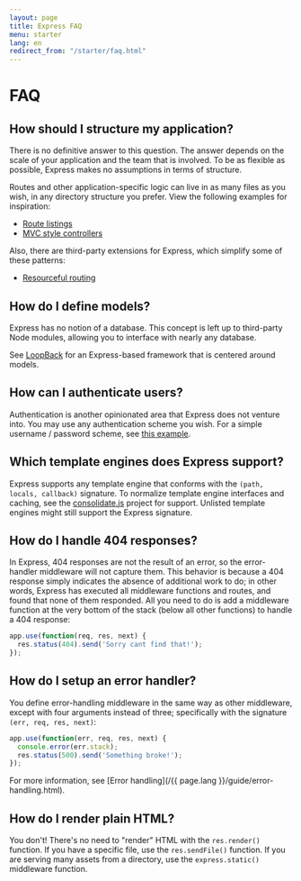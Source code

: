 ```yaml
---
layout: page
title: Express FAQ
menu: starter
lang: en
redirect_from: "/starter/faq.html"
---
```


# FAQ

## How should I structure my application?

There is no definitive answer to this question. The answer depends
on the scale of your application and the team that is involved. To be as
flexible as possible, Express makes no assumptions in terms of structure.

Routes and other application-specific logic can live in as many files
as you wish, in any directory structure you prefer. View the following
examples for inspiration:

* [Route listings](https://github.com/strongloop/express/blob/4.13.1/examples/route-separation/index.js#L32-47)
* [MVC style controllers](https://github.com/strongloop/express/tree/master/examples/mvc)

Also, there are third-party extensions for Express, which simplify some of these patterns:

* [Resourceful routing](https://github.com/expressjs/express-resource)

## How do I define models?

Express has no notion of a database. This concept is
left up to third-party Node modules, allowing you to
interface with nearly any database.

See [LoopBack](http://loopback.io) for an Express-based framework that is centered around models.

## How can I authenticate users?

Authentication is another opinionated area that Express does not
venture into.  You may use any authentication scheme you wish.
For a simple username / password scheme, see [this example](https://github.com/strongloop/express/tree/master/examples/auth).


## Which template engines does Express support?

Express supports any template engine that conforms with the `(path, locals, callback)` signature.
To normalize template engine interfaces and caching, see the
[consolidate.js](https://github.com/visionmedia/consolidate.js)
project for support. Unlisted template engines might still support the Express signature.

## How do I handle 404 responses?

In Express, 404 responses are not the result of an error, so
the error-handler middleware will not capture them. This behavior is
because a 404 response simply indicates the absence of additional work to do;
in other words, Express has executed all middleware functions and routes,
and found that none of them responded. All you need to
do is add a middleware function at the very bottom of the stack (below all other functions)
to handle a 404 response:

```js
app.use(function(req, res, next) {
  res.status(404).send('Sorry cant find that!');
});
```

## How do I setup an error handler?

You define error-handling middleware in the same way as other middleware,
except with four arguments instead of three; specifically with the signature `(err, req, res, next)`:

```js
app.use(function(err, req, res, next) {
  console.error(err.stack);
  res.status(500).send('Something broke!');
});
```

For more information, see [Error handling](/{{ page.lang }}/guide/error-handling.html).

## How do I render plain HTML?

You don't! There's no need to "render" HTML with the `res.render()` function.
If you have a specific file, use the `res.sendFile()` function.
If you are serving many assets from a directory, use the `express.static()`
middleware function.
